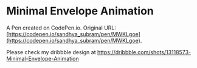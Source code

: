 # Minimal Envelope Animation 

A Pen created on CodePen.io. Original URL: [https://codepen.io/sandhya_subram/pen/MWKLgoe](https://codepen.io/sandhya_subram/pen/MWKLgoe).

Please check my dribbble design at https://dribbble.com/shots/13118573-Minimal-Envelope-Animation